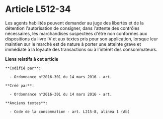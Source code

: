 # Article L512-34

Les agents habilités peuvent demander au juge des libertés et de la détention l'autorisation de consigner, dans l'attente des
contrôles nécessaires, les marchandises suspectées d'être non conformes aux dispositions du livre IV et aux textes pris pour
son application, lorsque leur maintien sur le marché est de nature à porter une atteinte grave et immédiate à la loyauté des
transactions ou à l'intérêt des consommateurs.

**Liens relatifs à cet article**

	**Codifié par**:

	  - Ordonnance n°2016-301 du 14 mars 2016 - art.

	**Créé par**:

	  - Ordonnance n°2016-301 du 14 mars 2016 - art.

	**Anciens textes**:

	  - Code de la consommation - art. L215-8, alinéa 1 (Ab)
